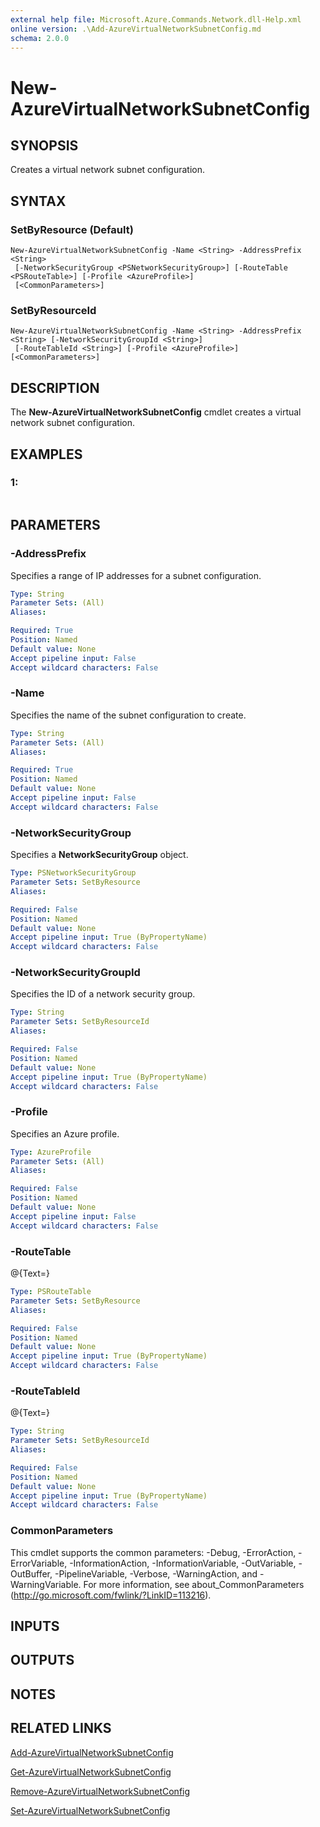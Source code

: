 ```yaml
---
external help file: Microsoft.Azure.Commands.Network.dll-Help.xml
online version: .\Add-AzureVirtualNetworkSubnetConfig.md
schema: 2.0.0
---
```


# New-AzureVirtualNetworkSubnetConfig

## SYNOPSIS
Creates a virtual network subnet configuration.

## SYNTAX

### SetByResource (Default)
```
New-AzureVirtualNetworkSubnetConfig -Name <String> -AddressPrefix <String>
 [-NetworkSecurityGroup <PSNetworkSecurityGroup>] [-RouteTable <PSRouteTable>] [-Profile <AzureProfile>]
 [<CommonParameters>]
```

### SetByResourceId
```
New-AzureVirtualNetworkSubnetConfig -Name <String> -AddressPrefix <String> [-NetworkSecurityGroupId <String>]
 [-RouteTableId <String>] [-Profile <AzureProfile>] [<CommonParameters>]
```

## DESCRIPTION
The **New-AzureVirtualNetworkSubnetConfig** cmdlet creates a virtual network subnet configuration.

## EXAMPLES

### 1:
```

```

## PARAMETERS

### -AddressPrefix
Specifies a range of IP addresses for a subnet configuration.

```yaml
Type: String
Parameter Sets: (All)
Aliases: 

Required: True
Position: Named
Default value: None
Accept pipeline input: False
Accept wildcard characters: False
```

### -Name
Specifies the name of the subnet configuration to create.

```yaml
Type: String
Parameter Sets: (All)
Aliases: 

Required: True
Position: Named
Default value: None
Accept pipeline input: False
Accept wildcard characters: False
```

### -NetworkSecurityGroup
Specifies a **NetworkSecurityGroup** object.

```yaml
Type: PSNetworkSecurityGroup
Parameter Sets: SetByResource
Aliases: 

Required: False
Position: Named
Default value: None
Accept pipeline input: True (ByPropertyName)
Accept wildcard characters: False
```

### -NetworkSecurityGroupId
Specifies the ID of a network security group.

```yaml
Type: String
Parameter Sets: SetByResourceId
Aliases: 

Required: False
Position: Named
Default value: None
Accept pipeline input: True (ByPropertyName)
Accept wildcard characters: False
```

### -Profile
Specifies an Azure profile.

```yaml
Type: AzureProfile
Parameter Sets: (All)
Aliases: 

Required: False
Position: Named
Default value: None
Accept pipeline input: False
Accept wildcard characters: False
```

### -RouteTable
@{Text=}

```yaml
Type: PSRouteTable
Parameter Sets: SetByResource
Aliases: 

Required: False
Position: Named
Default value: None
Accept pipeline input: True (ByPropertyName)
Accept wildcard characters: False
```

### -RouteTableId
@{Text=}

```yaml
Type: String
Parameter Sets: SetByResourceId
Aliases: 

Required: False
Position: Named
Default value: None
Accept pipeline input: True (ByPropertyName)
Accept wildcard characters: False
```

### CommonParameters
This cmdlet supports the common parameters: -Debug, -ErrorAction, -ErrorVariable, -InformationAction, -InformationVariable, -OutVariable, -OutBuffer, -PipelineVariable, -Verbose, -WarningAction, and -WarningVariable. For more information, see about_CommonParameters (http://go.microsoft.com/fwlink/?LinkID=113216).

## INPUTS

## OUTPUTS

## NOTES

## RELATED LINKS

[Add-AzureVirtualNetworkSubnetConfig](.\Add-AzureVirtualNetworkSubnetConfig.md)

[Get-AzureVirtualNetworkSubnetConfig](.\Get-AzureVirtualNetworkSubnetConfig.md)

[Remove-AzureVirtualNetworkSubnetConfig](.\Remove-AzureVirtualNetworkSubnetConfig.md)

[Set-AzureVirtualNetworkSubnetConfig](.\Set-AzureVirtualNetworkSubnetConfig.md)

